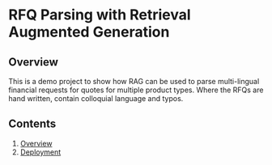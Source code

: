 # RFQ Parsing with Retrieval Augmented Generation

## Overview

This is a demo project to show how RAG can be used to parse multi-lingual financial requests for quotes for multiple product types. Where the RFQs are hand written, contain colloquial language and typos.

## Contents

1. [Overview](./main)
1. [Deployment](./deployment)